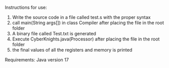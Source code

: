 Instructions for use:

1) Write the source code in a file called test.s with the proper syntax
2) call main(String args[]) in class Compiler after placing the file in the root folder
3) A binary file called Test.txt is generated
4) Execute CyberKnights.java(Processor) after placing the file in the root folder
5) the final values of all the registers and memory is printed

Requirements:
Java version 17
